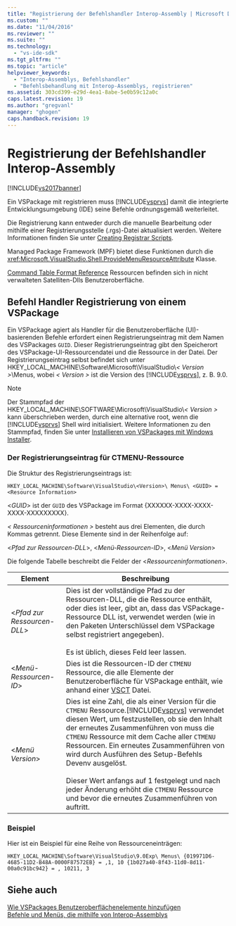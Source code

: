 ```yaml
---
title: "Registrierung der Befehlshandler Interop-Assembly | Microsoft Docs"
ms.custom: ""
ms.date: "11/04/2016"
ms.reviewer: ""
ms.suite: ""
ms.technology: 
  - "vs-ide-sdk"
ms.tgt_pltfrm: ""
ms.topic: "article"
helpviewer_keywords: 
  - "Interop-Assemblys, Befehlshandler"
  - "Befehlsbehandlung mit Interop-Assemblys, registrieren"
ms.assetid: 303cd399-e29d-4ea1-8abe-5e0b59c12a0c
caps.latest.revision: 19
ms.author: "gregvanl"
manager: "ghogen"
caps.handback.revision: 19
---
```

# Registrierung der Befehlshandler Interop-Assembly
[!INCLUDE[vs2017banner](../../code-quality/includes/vs2017banner.md)]

Ein VSPackage mit registrieren muss [!INCLUDE[vsprvs](../../code-quality/includes/vsprvs_md.md)] damit die integrierte Entwicklungsumgebung \(IDE\) seine Befehle ordnungsgemäß weiterleitet.  
  
 Die Registrierung kann entweder durch die manuelle Bearbeitung oder mithilfe einer Registrierungsstelle \(.rgs\)\-Datei aktualisiert werden. Weitere Informationen finden Sie unter [Creating Registrar Scripts](/visual-cpp/atl/creating-registrar-scripts).  
  
 Managed Package Framework \(MPF\) bietet diese Funktionen durch die <xref:Microsoft.VisualStudio.Shell.ProvideMenuResourceAttribute> Klasse.  
  
 [Command Table Format Reference](http://msdn.microsoft.com/de-de/09e9c6ef-9863-48de-9483-d45b7b7c798f) Ressourcen befinden sich in nicht verwalteten Satelliten\-Dlls Benutzeroberfläche.  
  
## Befehl Handler Registrierung von einem VSPackage  
 Ein VSPackage agiert als Handler für die Benutzeroberfläche \(UI\)\-basierenden Befehle erfordert einen Registrierungseintrag mit dem Namen des VSPackages `GUID`. Dieser Registrierungseintrag gibt den Speicherort des VSPackage\-UI\-Ressourcendatei und die Ressource in der Datei. Der Registrierungseintrag selbst befindet sich unter HKEY\_LOCAL\_MACHINE\\Software\\Microsoft\\VisualStudio\\*\< Version \>*\\Menus, wobei *\< Version \>* ist die Version des [!INCLUDE[vsprvs](../../code-quality/includes/vsprvs_md.md)], z. B. 9.0.  
  
> [!NOTE]
>  Der Stammpfad der HKEY\_LOCAL\_MACHINE\\SOFTWARE\\Microsoft\\VisualStudio\\*\< Version \>* kann überschrieben werden, durch eine alternative root, wenn die [!INCLUDE[vsprvs](../../code-quality/includes/vsprvs_md.md)] Shell wird initialisiert. Weitere Informationen zu den Stammpfad, finden Sie unter [Installieren von VSPackages mit Windows Installer](../../extensibility/internals/installing-vspackages-with-windows-installer.md).  
  
### Der Registrierungseintrag für CTMENU\-Ressource  
 Die Struktur des Registrierungseintrags ist:  
  
```  
HKEY_LOCAL_MACHINE\Software\VisualStudio\<Version>\ Menus\ <GUID> = <Resource Information>  
```  
  
 \<*GUID*\> ist der `GUID` des VSPackage im Format {XXXXXX\-XXXX\-XXXX\-XXXX\-XXXXXXXXX}.  
  
 *\< Ressourceninformationen \>* besteht aus drei Elementen, die durch Kommas getrennt. Diese Elemente sind in der Reihenfolge auf:  
  
 \<*Pfad zur Ressourcen\-DLL*\>, \<*Menü\-Ressourcen\-ID*\>, \<*Menü Version*\>  
  
 Die folgende Tabelle beschreibt die Felder der \<*Ressourceninformationen*\>.  
  
|Element|Beschreibung|  
|-------------|------------------|  
|\<*Pfad zur Ressourcen\-DLL*\>|Dies ist der vollständige Pfad zu der Ressourcen\-DLL, die die Ressource enthält, oder dies ist leer, gibt an, dass das VSPackage\-Ressource DLL ist, verwendet werden \(wie in den Paketen Unterschlüssel dem VSPackage selbst registriert angegeben\).<br /><br /> Es ist üblich, dieses Feld leer lassen.|  
|\<*Menü\-Ressourcen\-ID*\>|Dies ist die Ressourcen\-ID der `CTMENU` Ressource, die alle Elemente der Benutzeroberfläche für VSPackage enthält, wie anhand einer [VSCT](../../extensibility/internals/visual-studio-command-table-dot-vsct-files.md) Datei.|  
|\<*Menü Version*\>|Dies ist eine Zahl, die als einer Version für die `CTMENU` Ressource.[!INCLUDE[vsprvs](../../code-quality/includes/vsprvs_md.md)] verwendet diesen Wert, um festzustellen, ob sie den Inhalt der erneutes Zusammenführen von muss die `CTMENU` Ressource mit dem Cache aller `CTMENU` Ressourcen. Ein erneutes Zusammenführen von wird durch Ausführen des Setup\-Befehls Devenv ausgelöst.<br /><br /> Dieser Wert anfangs auf 1 festgelegt und nach jeder Änderung erhöht die `CTMENU` Ressource und bevor die erneutes Zusammenführen von auftritt.|  
  
### Beispiel  
 Hier ist ein Beispiel für eine Reihe von Ressourceneinträgen:  
  
```  
HKEY_LOCAL_MACHINE\Software\VisualStudio\9.0Exp\ Menus\ {019971D6-4685-11D2-B48A-0000F87572EB} = ,1, 10 {1b027a40-8f43-11d0-8d11-00a0c91bc942} = , 10211, 3  
```  
  
## Siehe auch  
 [Wie VSPackages Benutzeroberflächenelemente hinzufügen](../../extensibility/internals/how-vspackages-add-user-interface-elements.md)   
 [Befehle und Menüs, die mithilfe von Interop\-Assemblys](../../extensibility/internals/commands-and-menus-that-use-interop-assemblies.md)